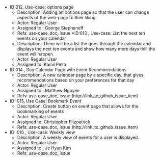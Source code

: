* ID:012, Use-case: options page
    * Description: Adding an options page so that the user can change aspects of the web-page to their liking
    * Actor: Regular User
    * Assigned to : George Stephanoff
    * Refs: use-case_doc, issue 
*ID:013 , Use-case: List the next ten events on your calendar
    * Description: There will be a list the goes through the calendar and displays the next ten events and show how many more days thill the event will happen
    * Actor: Regular User
    * Assigned to: Kamil Peza
* ID:014 , Day Calendar Page with Event Recommendations
    * Description: A new calendar page by a specific day, that gives recommendations based on your preferences for that day
    * Actor: Regular User
    * Assigned to : Matthew Nguyen
    * Refs: use-case_doc, issue (http://link_to_github_issue_item)
* ID: 015, Use Case:  Bookmark Event
    * Description: Create button on event page that allows for the bookmarking of events
    * Actor: Regular User
    * Assigned to: Christopher Fitzpatrick
    * Refs: use-case_doc, issue (http://link_to_github_issue_item)
* ID: 016 , Use-case: Weekly view
    * Description: A weekly view of events for a user is displayed. 
    * Actor: Regular User
    * Assigned to : Je Hyun Kim
    * Refs: use-case_doc, issue
